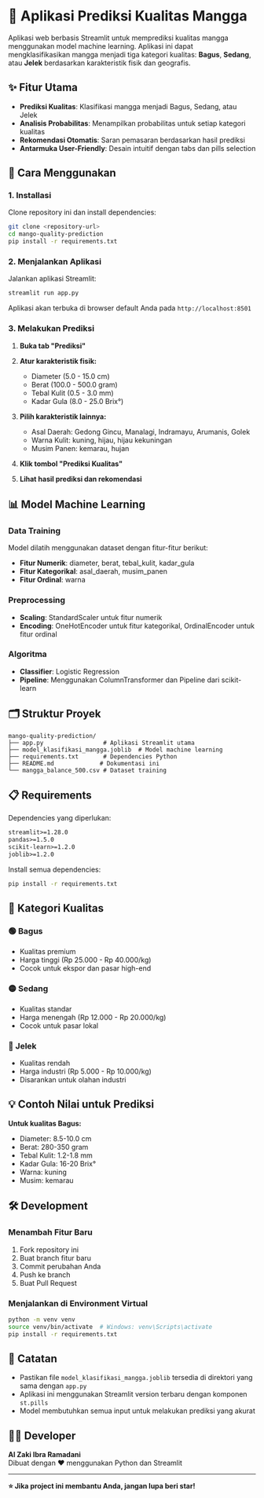# 🥭 Aplikasi Prediksi Kualitas Mangga

Aplikasi web berbasis Streamlit untuk memprediksi kualitas mangga menggunakan model machine learning. Aplikasi ini dapat mengklasifikasikan mangga menjadi tiga kategori kualitas: **Bagus**, **Sedang**, atau **Jelek** berdasarkan karakteristik fisik dan geografis.

## ✨ Fitur Utama

- **Prediksi Kualitas**: Klasifikasi mangga menjadi Bagus, Sedang, atau Jelek
- **Analisis Probabilitas**: Menampilkan probabilitas untuk setiap kategori kualitas
- **Rekomendasi Otomatis**: Saran pemasaran berdasarkan hasil prediksi
- **Antarmuka User-Friendly**: Desain intuitif dengan tabs dan pills selection

## 🚀 Cara Menggunakan

### 1. Installasi

Clone repository ini dan install dependencies:

```bash
git clone <repository-url>
cd mango-quality-prediction
pip install -r requirements.txt
```

### 2. Menjalankan Aplikasi

Jalankan aplikasi Streamlit:

```bash
streamlit run app.py
```

Aplikasi akan terbuka di browser default Anda pada `http://localhost:8501`

### 3. Melakukan Prediksi

1. **Buka tab "Prediksi"**
2. **Atur karakteristik fisik:**
   - Diameter (5.0 - 15.0 cm)
   - Berat (100.0 - 500.0 gram)
   - Tebal Kulit (0.5 - 3.0 mm)
   - Kadar Gula (8.0 - 25.0 Brix°)

3. **Pilih karakteristik lainnya:**
   - Asal Daerah: Gedong Gincu, Manalagi, Indramayu, Arumanis, Golek
   - Warna Kulit: kuning, hijau, hijau kekuningan
   - Musim Panen: kemarau, hujan

4. **Klik tombol "Prediksi Kualitas"**
5. **Lihat hasil prediksi dan rekomendasi**

## 📊 Model Machine Learning

### Data Training
Model dilatih menggunakan dataset dengan fitur-fitur berikut:
- **Fitur Numerik**: diameter, berat, tebal_kulit, kadar_gula
- **Fitur Kategorikal**: asal_daerah, musim_panen
- **Fitur Ordinal**: warna

### Preprocessing
- **Scaling**: StandardScaler untuk fitur numerik
- **Encoding**: OneHotEncoder untuk fitur kategorikal, OrdinalEncoder untuk fitur ordinal

### Algoritma
- **Classifier**: Logistic Regression
- **Pipeline**: Menggunakan ColumnTransformer dan Pipeline dari scikit-learn

## 🗂️ Struktur Proyek

```
mango-quality-prediction/
├── app.py                 # Aplikasi Streamlit utama
├── model_klasifikasi_mangga.joblib  # Model machine learning
├── requirements.txt       # Dependencies Python
├── README.md             # Dokumentasi ini
└── mangga_balance_500.csv # Dataset training
```

## 📋 Requirements

Dependencies yang diperlukan:

```txt
streamlit>=1.28.0
pandas>=1.5.0
scikit-learn>=1.2.0
joblib>=1.2.0
```

Install semua dependencies:

```bash
pip install -r requirements.txt
```

## 🎯 Kategori Kualitas

### 🟢 Bagus
- Kualitas premium
- Harga tinggi (Rp 25.000 - Rp 40.000/kg)
- Cocok untuk ekspor dan pasar high-end

### 🟡 Sedang
- Kualitas standar
- Harga menengah (Rp 12.000 - Rp 20.000/kg)
- Cocok untuk pasar lokal

### 🔴 Jelek
- Kualitas rendah
- Harga industri (Rp 5.000 - Rp 10.000/kg)
- Disarankan untuk olahan industri

## 💡 Contoh Nilai untuk Prediksi

**Untuk kualitas Bagus:**
- Diameter: 8.5-10.0 cm
- Berat: 280-350 gram
- Tebal Kulit: 1.2-1.8 mm
- Kadar Gula: 16-20 Brix°
- Warna: kuning
- Musim: kemarau

## 🛠️ Development

### Menambah Fitur Baru
1. Fork repository ini
2. Buat branch fitur baru
3. Commit perubahan Anda
4. Push ke branch
5. Buat Pull Request

### Menjalankan di Environment Virtual
```bash
python -m venv venv
source venv/bin/activate  # Windows: venv\Scripts\activate
pip install -r requirements.txt
```

## 📝 Catatan

- Pastikan file `model_klasifikasi_mangga.joblib` tersedia di direktori yang sama dengan `app.py`
- Aplikasi ini menggunakan Streamlit version terbaru dengan komponen `st.pills`
- Model membutuhkan semua input untuk melakukan prediksi yang akurat

## 👨‍💻 Developer

**Al Zaki Ibra Ramadani**  
Dibuat dengan ❤️ menggunakan Python dan Streamlit

---

**⭐ Jika project ini membantu Anda, jangan lupa beri star!**
